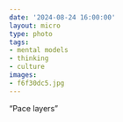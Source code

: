 ```yaml
---
date: '2024-08-24 16:00:00'
layout: micro
type: photo
tags:
- mental models
- thinking
- culture
images:
- f6f30dc5.jpg
---
```


“Pace layers”
